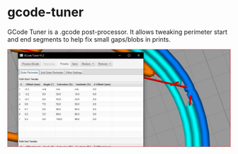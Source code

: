 # gcode-tuner

GCode Tuner is a .gcode post-processor. It allows tweaking perimeter start and end segments to help fix small gaps/blobs in prints.

![alt text](img/screenshot.png)

